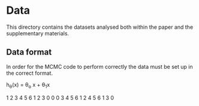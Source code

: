 # Data

This directory contains the datasets analysed both within the paper and the supplementary materials.

## Data format

In order for the MCMC code to perform correctly the data must be set up in the correct format. 

h<sub>&theta;</sub>(x) = &theta;<sub>o</sub> x + &theta;<sub>1</sub>x

1 2 3 4 5 6
1 2 3 0 0 0
3 4 5 6 1 2
4 5 6 1 3 0

